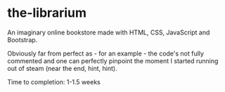 # the-librarium
An imaginary online bookstore made with HTML, CSS, JavaScript and Bootstrap.

Obviously far from perfect as - for an example - the code's not fully commented and one can perfectly pinpoint the moment I started running out of steam (near the end, hint, hint).

Time to completion: 1-1.5 weeks
